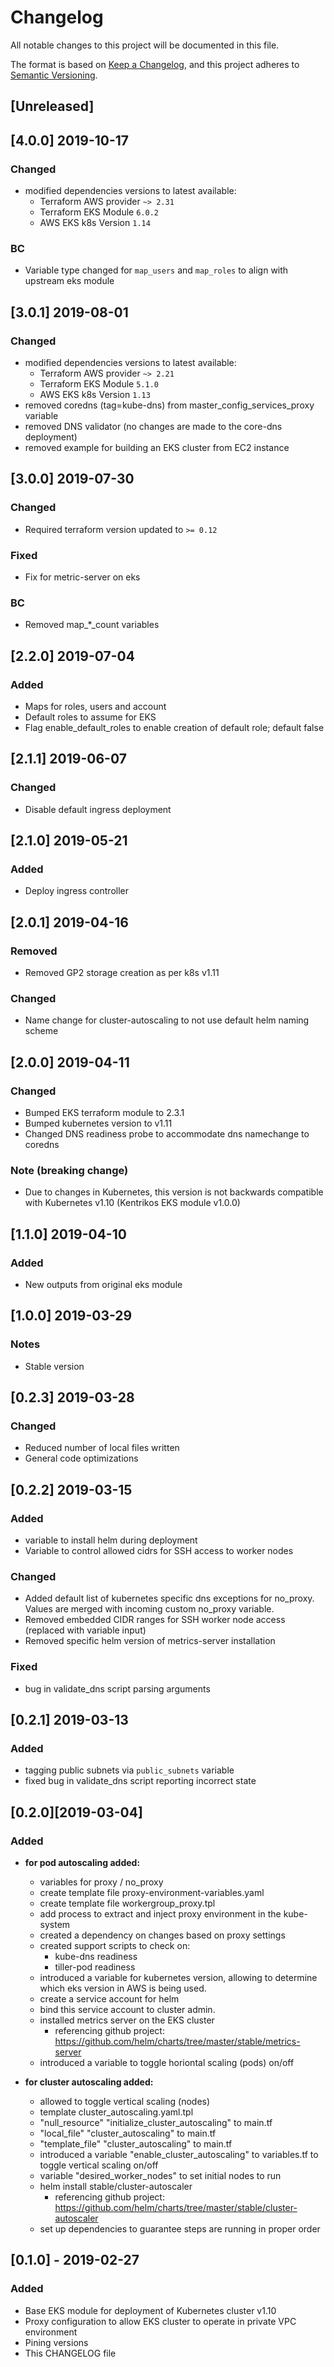 # Changelog

All notable changes to this project will be documented in this file.

The format is based on [Keep a Changelog](https://keepachangelog.com/en/1.0.0/),
and this project adheres to [Semantic Versioning](https://semver.org/spec/v2.0.0.html).

## [Unreleased]

## [4.0.0] 2019-10-17

### Changed

- modified dependencies versions to latest available:
  - Terraform AWS provider `~> 2.31`
  - Terraform EKS Module `6.0.2`
  - AWS EKS k8s Version `1.14`

### BC

- Variable type changed for `map_users` and `map_roles` to align with upstream eks module

## [3.0.1] 2019-08-01

### Changed

- modified dependencies versions to latest available:
  - Terraform AWS provider `~> 2.21`
  - Terraform EKS Module `5.1.0`
  - AWS EKS k8s Version `1.13`
- removed coredns (tag=kube-dns) from master_config_services_proxy variable
- removed DNS validator (no changes are made to the core-dns deployment)
- removed example for building an EKS cluster from EC2 instance

## [3.0.0] 2019-07-30

### Changed

- Required terraform version updated to `>= 0.12`

### Fixed

- Fix for metric-server on eks

### BC

- Removed map\_\*\_count variables

## [2.2.0] 2019-07-04

### Added

- Maps for roles, users and account
- Default roles to assume for EKS
- Flag enable_default_roles to enable creation of default role; default false

## [2.1.1] 2019-06-07

### Changed

- Disable default ingress deployment

## [2.1.0] 2019-05-21

### Added

- Deploy ingress controller

## [2.0.1] 2019-04-16

### Removed

- Removed GP2 storage creation as per k8s v1.11

### Changed

- Name change for cluster-autoscaling to not use default helm naming scheme

## [2.0.0] 2019-04-11

### Changed

- Bumped EKS terraform module to 2.3.1
- Bumped kubernetes version to v1.11
- Changed DNS readiness probe to accommodate dns namechange to coredns

### Note (breaking change)

- Due to changes in Kubernetes, this version is not backwards compatible with Kubernetes v1.10 (Kentrikos EKS module v1.0.0)

## [1.1.0] 2019-04-10

### Added

- New outputs from original eks module

## [1.0.0] 2019-03-29

### Notes

- Stable version

## [0.2.3] 2019-03-28

### Changed

- Reduced number of local files written
- General code optimizations

## [0.2.2] 2019-03-15

### Added

- variable to install helm during deployment
- Variable to control allowed cidrs for SSH access to worker nodes

### Changed

- Added default list of kubernetes specific dns exceptions for no_proxy. Values are merged with incoming custom no_proxy variable.
- Removed embedded CIDR ranges for SSH worker node access (replaced with variable input)
- Removed specific helm version of metrics-server installation

### Fixed

- bug in validate_dns script parsing arguments

## [0.2.1] 2019-03-13

### Added

- tagging public subnets via `public_subnets` variable
- fixed bug in validate_dns script reporting incorrect state

## [0.2.0][2019-03-04]

### Added

- **for pod autoscaling added:**

  - variables for proxy / no_proxy
  - create template file proxy-environment-variables.yaml
  - create template file workergroup_proxy.tpl
  - add process to extract and inject proxy environment in the kube-system
  - created a dependency on changes based on proxy settings
  - created support scripts to check on:
    - kube-dns readiness
    - tiller-pod readiness
  - introduced a variable for kubernetes version, allowing to determine which eks version in AWS is being used.
  - create a service account for helm
  - bind this service account to cluster admin.
  - installed metrics server on the EKS cluster
    - referencing github project: https://github.com/helm/charts/tree/master/stable/metrics-server
  - introduced a variable to toggle horiontal scaling (pods) on/off

- **for cluster autoscaling added:**
  - allowed to toggle vertical scaling (nodes)
  - template cluster_autoscaling.yaml.tpl
  - "null_resource" "initialize_cluster_autoscaling" to main.tf
  - "local_file" "cluster_autoscaling" to main.tf
  - "template_file" "cluster_autoscaling" to main.tf
  - introduced a variable "enable_cluster_autoscaling" to variables.tf to toggle vertical scaling on/off
  - variable "desired_worker_nodes" to set initial nodes to run
  - helm install stable/cluster-autoscaler
    - referencing github project: https://github.com/helm/charts/tree/master/stable/cluster-autoscaler
  - set up dependencies to guarantee steps are running in proper order

## [0.1.0] - 2019-02-27

### Added

- Base EKS module for deployment of Kubernetes cluster v1.10
- Proxy configuration to allow EKS cluster to operate in private VPC environment
- Pining versions
- This CHANGELOG file

